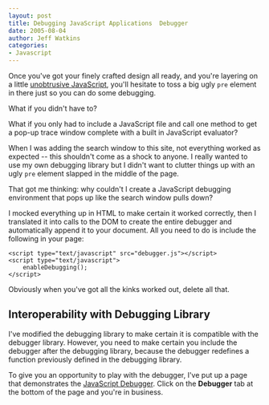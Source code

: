```yaml
---
layout: post
title: Debugging JavaScript Applications  Debugger
date: 2005-08-04
author: Jeff Watkins
categories:
- Javascript
---
```


Once you've got your finely crafted design all ready, and you're layering on a little [unobtrusive JavaScript](http://domscripting.webstandards.org/?page_id=2), you'll hesitate to toss a big ugly `pre` element in there just so you can do some debugging.

What if you didn't have to?

What if you only had to include a JavaScript file and call one method to get a pop-up trace window complete with a built in JavaScript evaluator?


When I was adding the search window to this site, not everything worked as expected -- this shouldn't come as a shock to anyone. I really wanted to use my own debugging library but I didn't want to clutter things up with an ugly `pre` element slapped in the middle of the page.

That got me thinking: why couldn't I create a JavaScript debugging environment that pops up like the search window pulls down?

I mocked everything up in HTML to make certain it worked correctly, then I translated it into calls to the DOM to create the entire debugger and automatically append it to your document. All you need to do is include the following in your page:

    <script type="text/javascript" src="debugger.js"></script>
    <script type="text/javascript">
        enableDebugging();
    </script>

Obviously when you've got all the kinks worked out, delete all that.

## Interoperability with Debugging Library ##

I've modified the debugging library to make certain it is compatible with the debugger library. However, you need to make certain you include the debugger after the debugging library, because the debugger redefines a function previously defined in the debugging library.

To give you an opportunity to play with the debugger, I've put up a page that demonstrates the [JavaScript Debugger](http://metrocat.org/nerd/examples/debugger-test.html). Click on the **Debugger** tab at the bottom of the page and you're in business.

